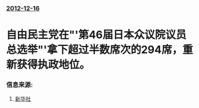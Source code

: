 ### [2012-12-16](/news/2012/12/16/index.md)

##### 
# 自由民主党在"'第46届日本众议院议员总选举"'拿下超过半数席次的294席，重新获得执政地位。




### 信息来源:

1. [新华社](http://www.xinhuanet.com/world/2012rbzyyxj/)
